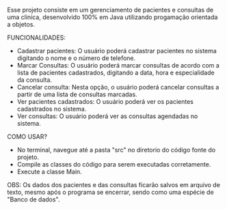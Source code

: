 Esse projeto consiste em um gerenciamento de pacientes e consultas de uma clinica, desenvolvido 100% em Java utilizando progamação orientada a objetos.

FUNCIONALIDADES:
- Cadastrar pacientes: O usuário poderá cadastrar pacientes no sistema digitando o nome e o número de telefone.
- Marcar Consultas: O usuário poderá marcar consultas de acordo com a lista de pacientes cadastrados, digitando a data, hora e especialidade da consulta.
- Cancelar consulta: Nesta opção, o usuário poderá cancelar consultas a partir de uma lista de consultas marcadas.
- Ver pacientes cadastrados: O usuário poderá ver os pacientes cadastrados no sistema.
- Ver consultas: O usuário poderá ver as consultas agendadas no sistema.

 COMO USAR?
- No terminal, navegue até a pasta "src" no diretorio do código fonte do projeto.
- Compile as classes do código para serem executadas corretamente.
- Execute a classe Main.

OBS: Os dados dos pacientes e das consultas ficarão salvos em arquivo de texto, mesmo após o programa se encerrar, sendo como uma espécie de "Banco de dados".
